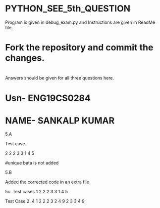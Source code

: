 # PYTHON_SEE_5th_QUESTION
Program is given in debug_exam.py and Instructions are given in ReadMe file.
# Fork the repository and commit the changes.
# 
Answers should be given for all three questions here.
 
 # Usn- ENG19CS0284
 # NAME- SANKALP KUMAR

5.A 

Test case

2
2 2
3 3
1
4 5

#unique bata is not added



5.B

Added the corrected code in an extra file

5c.
Test cases 1
2
2 2
3 3
1
4 5

Test Case 2.
4
1 2
2 2
3 2
4 9
2
3 3
4 9

 


 
  
   

